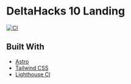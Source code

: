 # DeltaHacks 10 Landing

[![CI](https://github.com/deltahacks/landing-10/actions/workflows/ci.yml/badge.svg)](https://github.com/deltahacks/landing-10/actions/workflows/ci.yml)

## Built With

- [Astro](https://astro.build/)
- [Tailwind CSS](https://tailwindcss.com/)
- [Lighthouse CI](https://github.com/GoogleChrome/lighthouse-ci)
